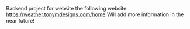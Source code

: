Backend project for website the following website: https://weather.tonymdesigns.com/home
Will add more information in the near future!
